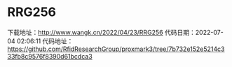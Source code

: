 # RRG256
下载地址：http://www.wangk.cn/2022/04/23/RRG256
代码日期：2022-07-04 02:06:11
代码地址：https://github.com/RfidResearchGroup/proxmark3/tree/7b732e152e5214c333fb8c9576f8390d61bcdca3
